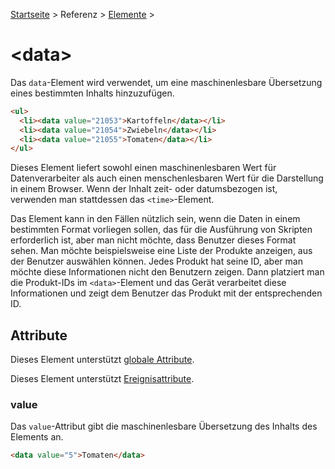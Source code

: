 [Startseite](../../../../) > Referenz > [Elemente](../Elemente_Alphabetisch.md) >

# \<data>

Das `data`-Element wird verwendet, um eine maschinenlesbare Übersetzung eines bestimmten Inhalts hinzuzufügen.

```html
<ul>
  <li><data value="21053">Kartoffeln</data></li>
  <li><data value="21054">Zwiebeln</data></li>
  <li><data value="21055">Tomaten</data></li>
</ul>
```

Dieses Element liefert sowohl einen maschinenlesbaren Wert für Datenverarbeiter als auch einen menschenlesbaren Wert für die Darstellung in einem Browser. Wenn der Inhalt zeit- oder datumsbezogen ist, verwenden man stattdessen das `<time>`-Element.

Das Element kann in den Fällen nützlich sein, wenn die Daten in einem bestimmten Format vorliegen sollen, das für die Ausführung von Skripten erforderlich ist, aber man nicht möchte, dass Benutzer dieses Format sehen. Man möchte beispielsweise eine Liste der Produkte anzeigen, aus der Benutzer auswählen können. Jedes Produkt hat seine ID, aber man möchte diese Informationen nicht den Benutzern zeigen. Dann platziert man die Produkt-IDs im `<data>`-Element und das Gerät verarbeitet diese Informationen und zeigt dem Benutzer das Produkt mit der entsprechenden ID.

## Attribute

Dieses Element unterstützt [globale Attribute](../Elemente_Alphabetisch.md).

Dieses Element unterstützt [Ereignisattribute](../Ereignisattribute.md).

### value

Das `value`-Attribut gibt die maschinenlesbare Übersetzung des Inhalts des Elements an.

```html
<data value="5">Tomaten</data>
```
